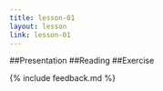 ```yaml
---
title: lesson-01
layout: lesson
link: lesson-01
---
```

##Presentation
##Reading
##Exercise

{% include feedback.md %}
